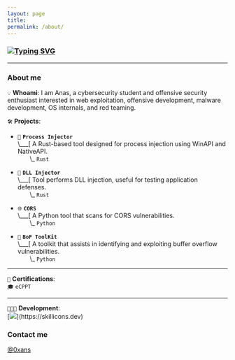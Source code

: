 ```yaml
---
layout: page
title: 
permalink: /about/
---
```

### [![Typing SVG](https://readme-typing-svg.demolab.com?font=Monaspace+Krypton&pause=1000&color=B5E845&vCenter=true&random=true&width=435&lines=hey%2C+it's+Anas!;Hex+dancing+in+dark+corners;Weaving+nightmares+in+assembly++;Summoning+shells+from+the+ether;Glib+jocks+quiz+nymph+to+vex+dwarf;Surfing+the+forbidden+waves)](https://git.io/typing-svg)

---

### About me

`💡` **Whoami**: I am Anas, a cybersecurity student and offensive security enthusiast interested in web exploitation, offensive development, malware development, OS internals, and red teaming.

`🛠` **Projects**:  

- `🚀` **`Process Injector`**  
  \\___[ A Rust-based tool designed for process injection using WinAPI and NativeAPI.  
  &nbsp;&nbsp;&nbsp;&nbsp;&nbsp;&nbsp;&nbsp;\\\_ `Rust`  

- `💉` **`DLL Injector`**  
  \\___[ Tool performs DLL injection, useful for testing application defenses.  
  &nbsp;&nbsp;&nbsp;&nbsp;&nbsp;&nbsp;&nbsp;\\\_ `Rust`  

- `🌐` **`CORS`**  
  \\___[ A Python tool that scans for CORS vulnerabilities.  
  &nbsp;&nbsp;&nbsp;&nbsp;&nbsp;&nbsp;&nbsp;\\\_ `Python`  

- `🔧` **`BoF ToolKit`**  
  \\___[ A toolkit that assists in identifying and exploiting buffer overflow vulnerabilities.  
  &nbsp;&nbsp;&nbsp;&nbsp;&nbsp;&nbsp;&nbsp;\\\_ `Python`  

---

`📜` **Certifications**:  
`🎓` `eCPPT`  

---

`👨🏻‍💻` **Development**:<br>
[![](https://skillicons.dev/icons?i=rust,python,bash,powershell,sqlite,notion,vim,visualstudio,vscode,arch,linux,windows,github,)](https://skillicons.dev)

### Contact me

[@0xans](https://twitter.com/0xans)
